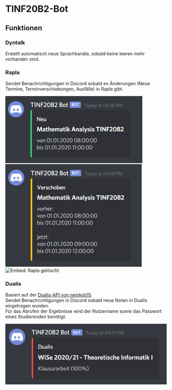 # TINF20B2-Bot

## Funktionen

### Dyntalk
Erstellt automatisch neue Sprachkanäle, sobald keine leeren mehr vorhanden sind.

### Rapla
Sendet Benachrichtigungen in Discord sobald es Änderungen (Neue Termine, Terminverschiebungen, Ausfälle) in Rapla gibt.

![Embed: Rapla neu](/images/embed-rapla-neu.png)
![Embed: Rapla verschoben](/images/embed-rapla-verschoben.png)
![Embed: Rapla gelöscht](/images/embed-rapla-gelöscht.png)

### Dualis
Basiert auf der [Dualis-API von neinkob15](https://github.com/neinkob15/Dualis-API). \
Sendet Benachrichtigungen in Discord sobald neue Noten in Dualis eingetragen wurden. \
Für das Abrufen der Ergebnisse wird der Nutzername sowie das Passwort eines Studierenden benötigt.

![Embed: Dualis](/images/embed-dualis.png)
